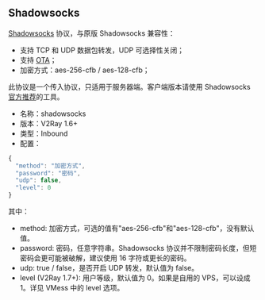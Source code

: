 ## Shadowsocks
[Shadowsocks](https://zh.wikipedia.org/wiki/Shadowsocks) 协议，与原版 Shadowsocks 兼容性：
* 支持 TCP 和 UDP 数据包转发，UDP 可选择性关闭；
* 支持 [OTA](https://shadowsocks.org/en/spec/one-time-auth.html)；
* 加密方式：aes-256-cfb / aes-128-cfb；

此协议是一个传入协议，只适用于服务器端。客户端版本请使用 Shadowsocks [官方推荐](https://shadowsocks.org/en/download/clients.html)的工具。

* 名称：shadowsocks
* 版本：V2Ray 1.6+
* 类型：Inbound
* 配置：
```javascript
{
  "method": "加密方式",
  "password": "密码",
  "udp": false,
  "level": 0
}
```

其中：
* method: 加密方式，可选的值有"aes-256-cfb"和"aes-128-cfb"，没有默认值。
* password: 密码，任意字符串。Shadowsocks 协议并不限制密码长度，但短密码会更可能被破解，建议使用 16 字符或更长的密码。
* udp: true / false，是否开启 UDP 转发，默认值为 false。
* level (V2Ray 1.7+): 用户等级，默认值为 0。如果是自用的 VPS，可以设成 1。详见 VMess 中的 level 选项。
